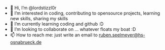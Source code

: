 - 👋 Hi, I’m @lordstizzl0r
- 👀 I’m interested in coding, contributing to opensource projects, learning new skills, sharing my skills
- 🌱 I’m currently learning coding and github :D 
- 💞️ I’m looking to collaborate on ... whatever floats my boat :D 
- 📫 How to reach me: just write an email to ruben.seelmeyer@hs-osnabrueck.de

<!---
lordstizzl0r/lordstizzl0r is a ✨ special ✨ repository because its `README.md` (this file) appears on your GitHub profile.
You can click the Preview link to take a look at your changes.
--->
